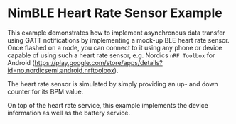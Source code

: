 NimBLE Heart Rate Sensor Example
================================
This example demonstrates how to implement asynchronous data transfer using GATT
notifications by implementing a mock-up BLE heart rate sensor. Once flashed on
a node, you can connect to it using any phone or device capable of using such a
heart rate sensor, e.g. Nordics `nRF Toolbox` for Android
(https://play.google.com/store/apps/details?id=no.nordicsemi.android.nrftoolbox).

The heart rate sensor is simulated by simply providing an up- and down counter
for its BPM value.

On top of the heart rate service, this example implements the device information
as well as the battery service.
